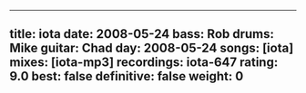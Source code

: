 
---
title: iota
date: 2008-05-24
bass:	Rob
drums:	Mike
guitar:	Chad
day: 2008-05-24
songs: [iota]
mixes: [iota-mp3]
recordings: iota-647
rating: 9.0
best: false
definitive: false
weight: 0
---
